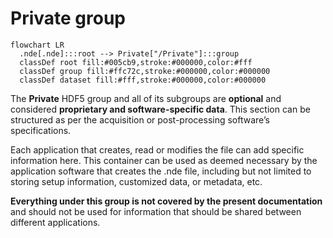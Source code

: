 # **Private** group

``` mermaid
flowchart LR
  .nde[.nde]:::root --> Private["/Private"]:::group
  classDef root fill:#005cb9,stroke:#000000,color:#fff
  classDef group fill:#ffc72c,stroke:#000000,color:#000000
  classDef dataset fill:#fff,stroke:#000000,color:#000000
```

The **Private** HDF5 group and all of its subgroups are **optional** and considered **proprietary and software-specific data**. This section can be structured as per the acquisition or post-processing software’s specifications.

Each application that creates, read or modifies the file can add specific information here. This container can be used as deemed necessary by the application software that creates the .nde file, including but not limited to storing setup information, customized data, or metadata, etc. 

**Everything under this group is not covered by the present documentation** and should not be used for information that should be shared between different applications. 